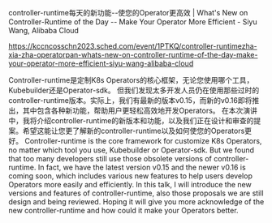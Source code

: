 controller-runtime每天的新功能--使您的Operator更高效 | What's New on Controller-Runtime of the Day -- Make Your Operator More Efficient - Siyu Wang, Alibaba Cloud

https://kccncosschn2023.sched.com/event/1PTKQ/controller-runtimezha-xia-zha-operatorpan-whats-new-on-controller-runtime-of-the-day-make-your-operator-more-efficient-siyu-wang-alibaba-cloud

Controller-runtime是定制K8s Operators的核心框架，无论您使用哪个工具，Kubebuilder还是Operator-sdk。 但我们发现太多开发人员仍在使用那些过时的controller-runtime版本。实际上，我们有最新的版本v0.15，而新的v0.16即将推出，其中包含各种新功能，帮助用户更轻松高效地开发Operators。 在本次演讲中，我将介绍controller-runtime的新版本和功能，以及我们正在设计和审查的提案。希望这能让您更了解新的controller-runtime以及如何使您的Operators更好。 
Controller-runtime is the core framework for customize K8s Operators, no matter which tool you use, Kubebuilder or Operator-sdk. But we found that too many developers still use those obsolete versions of controller-runtime. In fact, we have the latest version v0.15 and the newer v0.16 is coming soon, which includes various new features to help users develop Operators more easily and efficiently. In this talk, I will introduce the new versions and features of controller-runtime, also those proposals we are still design and being reviewed. Hoping it will give you more acknowledge of the new controller-runtime and how could it make your Operators better.